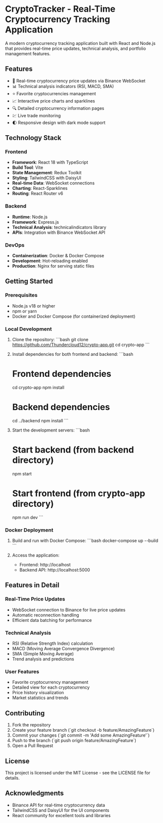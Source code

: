 # CryptoTracker - Real-Time Cryptocurrency Tracking Application

A modern cryptocurrency tracking application built with React and Node.js that provides real-time price updates, technical analysis, and portfolio management features.

## Features

- 🚀 Real-time cryptocurrency price updates via Binance WebSocket
- 📊 Technical analysis indicators (RSI, MACD, SMA)
- ⭐ Favorite cryptocurrencies management
- 📈 Interactive price charts and sparklines
- 🔍 Detailed cryptocurrency information pages
- 💹 Live trade monitoring
- 🌓 Responsive design with dark mode support

## Technology Stack

### Frontend
- **Framework**: React 18 with TypeScript
- **Build Tool**: Vite
- **State Management**: Redux Toolkit
- **Styling**: TailwindCSS with DaisyUI
- **Real-time Data**: WebSocket connections
- **Charting**: React-Sparklines
- **Routing**: React Router v6

### Backend
- **Runtime**: Node.js
- **Framework**: Express.js
- **Technical Analysis**: technicalindicators library
- **APIs**: Integration with Binance WebSocket API

### DevOps
- **Containerization**: Docker & Docker Compose
- **Development**: Hot-reloading enabled
- **Production**: Nginx for serving static files


## Getting Started

### Prerequisites
- Node.js v18 or higher
- npm or yarn
- Docker and Docker Compose (for containerized deployment)

### Local Development
1. Clone the repository:
   \`\`\`bash
   git clone https://github.com/Thundercloud12/crypto-app.git
   cd crypto-app
   \`\`\`

2. Install dependencies for both frontend and backend:
   \`\`\`bash
   # Frontend dependencies
   cd crypto-app
   npm install

   # Backend dependencies
   cd ../backend
   npm install
   \`\`\`

3. Start the development servers:
   \`\`\`bash
   # Start backend (from backend directory)
   npm start

   # Start frontend (from crypto-app directory)
   npm run dev
   \`\`\`

### Docker Deployment
1. Build and run with Docker Compose:
   \`\`\`bash
   docker-compose up --build
   \`\`\`

2. Access the application:
   - Frontend: http://localhost
   - Backend API: http://localhost:5000

## Features in Detail

### Real-Time Price Updates
- WebSocket connection to Binance for live price updates
- Automatic reconnection handling
- Efficient data batching for performance

### Technical Analysis
- RSI (Relative Strength Index) calculation
- MACD (Moving Average Convergence Divergence)
- SMA (Simple Moving Average)
- Trend analysis and predictions

### User Features
- Favorite cryptocurrency management
- Detailed view for each cryptocurrency
- Price history visualization
- Market statistics and trends

## Contributing

1. Fork the repository
2. Create your feature branch (\`git checkout -b feature/AmazingFeature\`)
3. Commit your changes (\`git commit -m 'Add some AmazingFeature'\`)
4. Push to the branch (\`git push origin feature/AmazingFeature\`)
5. Open a Pull Request

## License

This project is licensed under the MIT License - see the LICENSE file for details.

## Acknowledgments
- Binance API for real-time cryptocurrency data
- TailwindCSS and DaisyUI for the UI components
- React community for excellent tools and libraries
